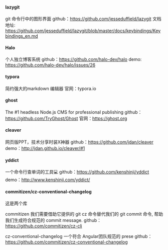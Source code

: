 #### lazygit
git 命令行中的图形界面
github：https://github.com/jesseduffield/lazygit
文档地址: https://github.com/jesseduffield/lazygit/blob/master/docs/keybindings/Keybindings_en.md

#### Halo
个人独立博客系统
github：https://github.com/halo-dev/halo
demo: https://github.com/halo-dev/halo/issues/26

#### typora
简约强大的markdown 编辑器
官网：typora.io

#### ghost
 The #1 headless Node.js CMS for professional publishing
 github：https://github.com/TryGhost/Ghost
 官网：https://ghost.org
 
#### cleaver
网页版PPT，技术分享时装X神器
github：https://github.com/jdan/cleaver
demo：http://jdan.github.io/cleaver/#1

#### yddict
一个命令行查单词的工具💻
github：https://github.com/kenshinji/yddict
demo：http://www.kenshinji.com/yddict/


#### commitizen/cz-conventional-changelog
这是两个库

commitizen
我们需要借助它提供的 git cz 命令替代我们的 git commit 命令, 帮助我们生成符合规范的 commit message.
github：https://github.com/commitizen/cz-cli

cz-conventional-changelog
一个符合 Angular团队规范的 prese
github：https://github.com/commitizen/cz-conventional-changelog